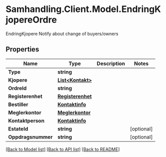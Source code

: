 # Samhandling.Client.Model.EndringKjopereOrdre
EndringKjopere Notify about change of buyers/owners

## Properties

Name | Type | Description | Notes
------------ | ------------- | ------------- | -------------
**Type** | **string** |  | 
**Kjopere** | [**List&lt;Kontakt&gt;**](Kontakt.md) |  | 
**OrdreId** | **string** |  | 
**Registerenhet** | [**Registerenhet**](Registerenhet.md) |  | 
**Bestiller** | [**Kontaktinfo**](Kontaktinfo.md) |  | 
**Meglerkontor** | [**Meglerkontor**](Meglerkontor.md) |  | 
**Kontaktperson** | [**Kontaktinfo**](Kontaktinfo.md) |  | 
**EstateId** | **string** |  | [optional] 
**Oppdragsnummer** | **string** |  | [optional] 

[[Back to Model list]](../../README.md#documentation-for-models) [[Back to API list]](../../README.md#documentation-for-api-endpoints) [[Back to README]](../../README.md)

